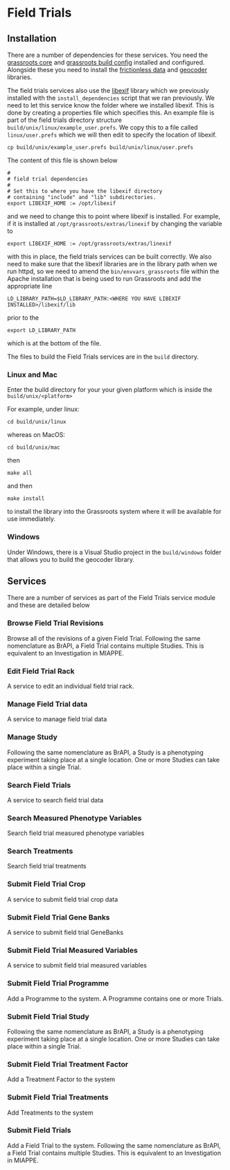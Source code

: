 ﻿# Field Trials


## Installation

There are a number of dependencies for these services. You need the [grassroots core](https://github.com/TGAC/grassroots-core) and [grassroots build config](https://github.com/TGAC/grassroots-build-config) installed and configured. Alongside these you need to install the [frictionless data](https://github.com/TGAC/grassroots-frictionless-data) and [geocoder](https://github.com/TGAC/grassroots-geocoder) libraries. 


The field trials services also use the [libexif](https://github.com/libexif/libexif) library which
we previously installed with the `install_dependencies` script that we ran previously. We need
to let this service know the folder where we installed libexif. This is done by creating a 
properties file which specifies this. An example file is part of the field trials directory 
structure `build/unix/linux/example_user.prefs`. We copy this to a file called `linux/user.prefs` 
which we will then edit to specify the location of libexif.


```
cp build/unix/example_user.prefs build/unix/linux/user.prefs
```

The content of this file is shown below

```
#
# field trial dependencies
#
# Set this to where you have the libexif directory 
# containing "include" and "lib" subdirectories.
export LIBEXIF_HOME := /opt/libexif
```

and we need to change this to point where libexif is installed. For example, 
if it is installed at
`/opt/grassroots/extras/linexif` by changing the variable to 

```
export LIBEXIF_HOME := /opt/grassroots/extras/linexif
```

with this in place, the field trials services can be built correctly. We also need to make sure 
that the libexif libraries are in the library path when we run httpd, so we need to amend the
`bin/envvars_grassroots` file within the Apache installation that is being used to run Grassroots 
and add the appropriate line

```
LD_LIBRARY_PATH=$LD_LIBRARY_PATH:<WHERE YOU HAVE LIBEXIF INSTALLED>/libexif/lib
```

prior to the 
```
export LD_LIBRARY_PATH
```

which is at the bottom of the file.


The files to build the Field Trials services are in the `build` directory. 

### Linux and Mac

Enter the build directory for your your given platform which is inside the `build/unix/<platform>` 

For example, under linux:

```
cd build/unix/linux
```

whereas on MacOS:

```
cd build/unix/mac
```

then

```
make all
```

and then 

```
make install
```

to install the library into the Grassroots system where it will be available for use immediately.


### Windows

Under Windows, there is a Visual Studio project in the `build/windows` folder that allows you to build the geocoder library.


## Services

There are a number of services as part of the Field Trials service module and these are detailed below


### Browse Field Trial Revisions	

Browse all of the revisions of a given Field Trial. Following the same nomenclature as BrAPI, a Field Trial contains multiple Studies. This is equivalent to an Investigation in MIAPPE.	


### Edit Field Trial Rack	

A service to edit an individual field trial rack.	


### Manage Field Trial data	

A service to manage field trial data	


### Manage Study	

Following the same nomenclature as BrAPI, a Study is a phenotyping experiment taking place at a single location. One or more Studies can take place within a single Trial.	


### Search Field Trials	

A service to search field trial data	



### Search Measured Phenotype Variables	

Search field trial measured phenotype variables	


### Search Treatments	

Search field trial treatments	



### Submit Field Trial Crop	

A service to submit field trial crop data	


### Submit Field Trial Gene Banks	

A service to submit field trial GeneBanks	



### Submit Field Trial Measured Variables	

A service to submit field trial measured variables	



### Submit Field Trial Programme	

Add a Programme to the system. A Programme contains one or more Trials.	



### Submit Field Trial Study	

Following the same nomenclature as BrAPI, a Study is a phenotyping experiment taking place at a single location. One or more Studies can take place within a single Trial.	



### Submit Field Trial Treatment Factor	


Add a Treatment Factor to the system	



### Submit Field Trial Treatments	

Add Treatments to the system	



### Submit Field Trials

Add a Field Trial to the system. Following the same nomenclature as BrAPI, a Field Trial contains multiple Studies. This is equivalent to an Investigation in MIAPPE.